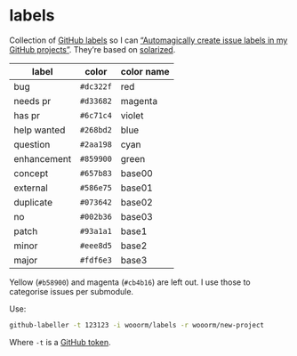 # labels

Collection of [GitHub labels][labels] so I can [“Automagically create
issue labels in my GitHub projects”][labeller].  They’re based on
[solarized][].

| label       | color     | color name |
| ----------- | --------- | ---------- |
| bug         | `#dc322f` | red        |
| needs pr    | `#d33682` | magenta    |
| has pr      | `#6c71c4` | violet     |
| help wanted | `#268bd2` | blue       |
| question    | `#2aa198` | cyan       |
| enhancement | `#859900` | green      |
| concept     | `#657b83` | base00     |
| external    | `#586e75` | base01     |
| duplicate   | `#073642` | base02     |
| no          | `#002b36` | base03     |
| patch       | `#93a1a1` | base1      |
| minor       | `#eee8d5` | base2      |
| major       | `#fdf6e3` | base3      |

Yellow (`#b58900`) and magenta (`#cb4b16`) are left out.  I use those to
categorise issues per submodule.

Use:

```sh
github-labeller -t 123123 -i wooorm/labels -r wooorm/new-project
```

Where `-t` is a [GitHub token][token].

<!-- Definitions -->

[labels]: https://github.com/wooorm/labels/labels

[labeller]: https://github.com/IonicaBizau/github-labeller

[solarized]: http://ethanschoonover.com/solarized

[token]: https://github.com/settings/tokens
